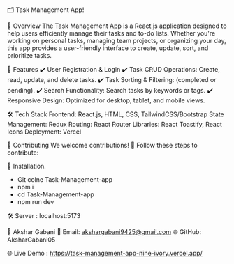 🗂️ Task Management App!

🌟 Overview
The Task Management App is a React.js application designed to help users efficiently manage their tasks and to-do lists. Whether you're working on personal tasks, managing team projects, or organizing your day, this app provides a user-friendly interface to create, update, sort, and prioritize tasks.

📂 Features
✔️ User Registration & Login
✔️ Task CRUD Operations: Create, read, update, and delete tasks.
✔️ Task Sorting & Filtering: (completed or pending).
✔️ Search Functionality: Search tasks by keywords or tags.
✔️ Responsive Design: Optimized for desktop, tablet, and mobile views.

🛠️ Tech Stack
Frontend: React.js, HTML, CSS, TailwindCSS/Bootstrap
State Management: Redux
Routing: React Router
Libraries: React Toastify, React Icons
Deployment: Vercel

🤝 Contributing
We welcome contributions! 🚀 Follow these steps to contribute:

🚀 Installation.

- Git colne Task-Management-app
- npm i
- cd Task-Management-app
- npm run dev

🛠️ Server : localhost:5173

👤 Akshar Gabani
📧 Email: akshargabani9425@gmail.com
🌐 GitHub: AksharGabani05

🌐 Live Demo : https://task-management-app-nine-ivory.vercel.app/
